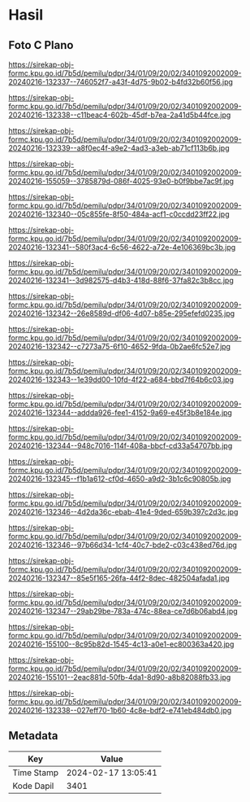 # Hasil

## Foto C Plano

https://sirekap-obj-formc.kpu.go.id/7b5d/pemilu/pdpr/34/01/09/20/02/3401092002009-20240216-132337--746052f7-a43f-4d75-9b02-b4fd32b60f56.jpg

https://sirekap-obj-formc.kpu.go.id/7b5d/pemilu/pdpr/34/01/09/20/02/3401092002009-20240216-132338--c11beac4-602b-45df-b7ea-2a41d5b44fce.jpg

https://sirekap-obj-formc.kpu.go.id/7b5d/pemilu/pdpr/34/01/09/20/02/3401092002009-20240216-132339--a8f0ec4f-a9e2-4ad3-a3eb-ab71cf113b6b.jpg

https://sirekap-obj-formc.kpu.go.id/7b5d/pemilu/pdpr/34/01/09/20/02/3401092002009-20240216-155059--3785879d-086f-4025-93e0-b0f9bbe7ac9f.jpg

https://sirekap-obj-formc.kpu.go.id/7b5d/pemilu/pdpr/34/01/09/20/02/3401092002009-20240216-132340--05c855fe-8f50-484a-acf1-c0ccdd23ff22.jpg

https://sirekap-obj-formc.kpu.go.id/7b5d/pemilu/pdpr/34/01/09/20/02/3401092002009-20240216-132341--580f3ac4-6c56-4622-a72e-4e106369bc3b.jpg

https://sirekap-obj-formc.kpu.go.id/7b5d/pemilu/pdpr/34/01/09/20/02/3401092002009-20240216-132341--3d982575-d4b3-418d-88f6-37fa82c3b8cc.jpg

https://sirekap-obj-formc.kpu.go.id/7b5d/pemilu/pdpr/34/01/09/20/02/3401092002009-20240216-132342--26e8589d-df06-4d07-b85e-295efefd0235.jpg

https://sirekap-obj-formc.kpu.go.id/7b5d/pemilu/pdpr/34/01/09/20/02/3401092002009-20240216-132342--c7273a75-6f10-4652-9fda-0b2ae6fc52e7.jpg

https://sirekap-obj-formc.kpu.go.id/7b5d/pemilu/pdpr/34/01/09/20/02/3401092002009-20240216-132343--1e39dd00-10fd-4f22-a684-bbd7f64b6c03.jpg

https://sirekap-obj-formc.kpu.go.id/7b5d/pemilu/pdpr/34/01/09/20/02/3401092002009-20240216-132344--addda926-fee1-4152-9a69-e45f3b8e184e.jpg

https://sirekap-obj-formc.kpu.go.id/7b5d/pemilu/pdpr/34/01/09/20/02/3401092002009-20240216-132344--948c7016-114f-408a-bbcf-cd33a54707bb.jpg

https://sirekap-obj-formc.kpu.go.id/7b5d/pemilu/pdpr/34/01/09/20/02/3401092002009-20240216-132345--f1b1a612-cf0d-4650-a9d2-3b1c6c90805b.jpg

https://sirekap-obj-formc.kpu.go.id/7b5d/pemilu/pdpr/34/01/09/20/02/3401092002009-20240216-132346--4d2da36c-ebab-41e4-9ded-659b397c2d3c.jpg

https://sirekap-obj-formc.kpu.go.id/7b5d/pemilu/pdpr/34/01/09/20/02/3401092002009-20240216-132346--97b66d34-1cf4-40c7-bde2-c03c438ed76d.jpg

https://sirekap-obj-formc.kpu.go.id/7b5d/pemilu/pdpr/34/01/09/20/02/3401092002009-20240216-132347--85e5f165-26fa-44f2-8dec-482504afada1.jpg

https://sirekap-obj-formc.kpu.go.id/7b5d/pemilu/pdpr/34/01/09/20/02/3401092002009-20240216-132347--29ab29be-783a-474c-88ea-ce7d6b06abd4.jpg

https://sirekap-obj-formc.kpu.go.id/7b5d/pemilu/pdpr/34/01/09/20/02/3401092002009-20240216-155100--8c95b82d-1545-4c13-a0e1-ec800363a420.jpg

https://sirekap-obj-formc.kpu.go.id/7b5d/pemilu/pdpr/34/01/09/20/02/3401092002009-20240216-155101--2eac881d-50fb-4da1-8d90-a8b82088fb33.jpg

https://sirekap-obj-formc.kpu.go.id/7b5d/pemilu/pdpr/34/01/09/20/02/3401092002009-20240216-132338--027eff70-1b60-4c8e-bdf2-e741eb484db0.jpg


## Metadata

| Key        | Value               |
| ---------- | ------------------- |
| Time Stamp | 2024-02-17 13:05:41 |
| Kode Dapil | 3401                |



